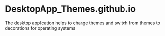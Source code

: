# DesktopApp_Themes.github.io
The desktop application helps to change themes and switch from themes to decorations for operating systems
